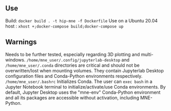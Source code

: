 ## Use

Build: `docker build . -t hip-mne -f Dockerfile`
Use on a Ubuntu 20.04 host : `xhost +;docker-compose build;docker-compose up`

## Warnings

Needs to be further tested, especially regarding 3D plotting and multi-windows.
`/home/mne_user/.config/jupyterlab-desktop` and `/home/mne_user/.conda` directories are critical and should not be overwritten/lost when mounting volumes. They contain Jupyterlab Desktop configuration files and Conda-Python environments respectively.
`/home/mne_user/.bashrc` Initializes Conda. The user can `exec bash` in a Jupyter Notebook terminal to initialize/activate/use Conda environments.
By default, Jupyter Desktop uses the "mne-env" Conda-Python environment and all its packages are accessible without activation, including MNE-Python.
